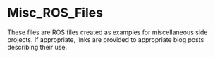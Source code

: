 # Misc_ROS_Files
These files are ROS files created as examples for miscellaneous side projects. If appropriate, links are provided to appropriate blog posts describing their use.


